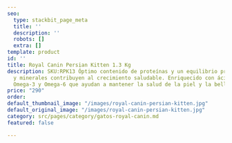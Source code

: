 ```yaml
---
seo:
  type: stackbit_page_meta
  title: ''
  description: ''
  robots: []
  extra: []
template: product
id: ''
title: Royal Canin Persian Kitten 1.3 Kg
description: SKU:RPK13 Óptimo contenido de proteínas y un equilibrio preciso de vitaminas
  y minerales contribuyen al crecimiento saludable. Enriquecido con ácidos grasos
  Omega-3 y Omega-6 que ayudan a mantener la salud de la piel y la belleza del pelaje.
price: "290"
order: 
default_thumbnail_image: "/images/royal-canin-persian-kitten.jpg"
default_original_image: "/images/royal-canin-persian-kitten.jpg"
category: src/pages/category/gatos-royal-canin.md
featured: false

---
```

